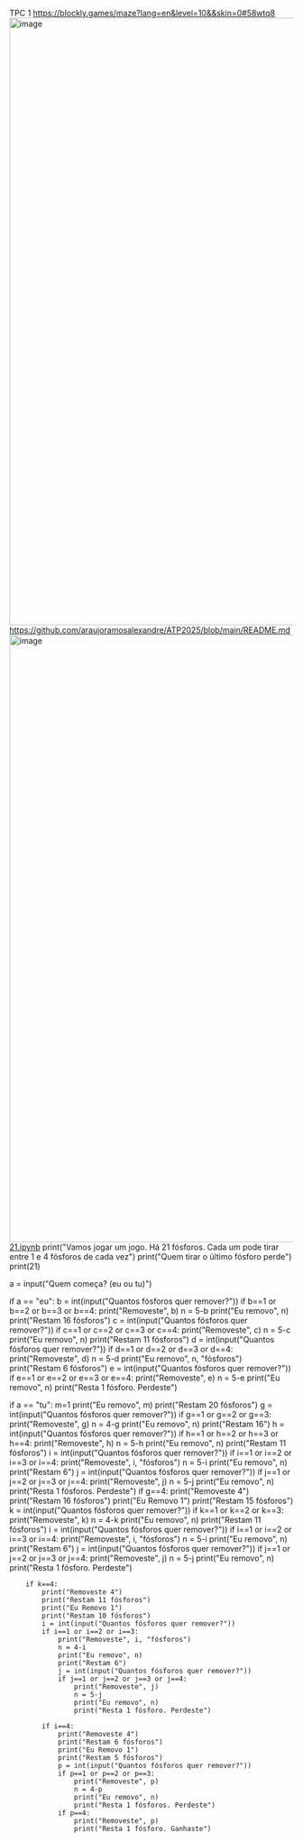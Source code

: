 TPC 1
https://blockly.games/maze?lang=en&level=10&&skin=0#58wtq8
<img width="1918" height="1078" alt="image" src="https://github.com/user-attachments/assets/4dbb88cf-0d8d-434d-8578-cb8afb9e5d07" />
https://github.com/araujoramosalexandre/ATP2025/blob/main/README.md
<img width="1918" height="1078" alt="image" src="https://github.com/user-attachments/assets/7220fcea-09b6-4271-83da-7539997cbad2" />
[21.ipynb](https://github.com/user-attachments/files/22585861/21.ipynb)
print("Vamos jogar um jogo. Há 21 fósforos. Cada um pode tirar entre 1 e 4 fósforos de cada vez")
print("Quem tirar o último fósforo perde")
print(21)


a = input("Quem começa? (eu ou tu)")

if a == "eu":
    b = int(input("Quantos fósforos quer remover?"))
    if b==1 or b==2 or b==3 or b==4:
        print("Removeste", b)
        n = 5-b
        print("Eu removo", n)
        print("Restam 16 fósforos")
        c = int(input("Quantos fósforos quer remover?"))
        if c==1 or c==2 or c==3 or c==4:
            print("Removeste", c)
            n = 5-c
            print("Eu removo", n)
            print("Restam 11 fósforos")
            d = int(input("Quantos fósforos quer remover?"))
            if d==1 or d==2 or d==3 or d==4:
                print("Removeste", d)
                n = 5-d
                print("Eu removo", n, "fósforos")
                print("Restam 6 fósforos")
                e = int(input("Quantos fósforos quer remover?"))
                if e==1 or e==2 or e==3 or e==4:
                    print("Removeste", e)
                    n = 5-e
                    print("Eu removo", n)
                    print("Resta 1 fósforo. Perdeste")
                
if a == "tu":
    m=1
    print("Eu removo", m)
    print("Restam 20 fósforos")
    g = int(input("Quantos fósforos quer remover?"))
    if g==1 or g==2 or g==3:
        print("Removeste", g)
        n = 4-g
        print("Eu removo", n)
        print("Restam 16")
        h = int(input("Quantos fósforos quer remover?"))
        if h==1 or h==2 or h==3 or h==4:
            print("Removeste", h)
            n = 5-h
            print("Eu removo", n)
            print("Restam 11 fósforos")
            i = int(input("Quantos fósforos quer remover?"))
            if i==1 or i==2 or i==3 or i==4:
                print("Removeste", i, "fósforos")
                n = 5-i
                print("Eu removo", n)
                print("Restam 6")
                j = int(input("Quantos fósforos quer remover?"))
                if j==1 or j==2 or j==3 or j==4:
                    print("Removeste", j)
                    n = 5-j
                    print("Eu removo", n)
                    print("Resta 1 fósforos. Perdeste")
    if g==4:
        print("Removeste 4")
        print("Restam 16 fósforos")
        print("Eu Removo 1")
        print("Restam 15 fósforos")
        k = int(input("Quantos fósforos quer remover?"))
        if k==1 or k==2 or k==3:
            print("Removeste", k)
            n = 4-k
            print("Eu removo", n)
            print("Restam 11 fósforos")
            i = int(input("Quantos fósforos quer remover?"))
            if i==1 or i==2 or i==3 or i==4:
                print("Removeste", i, "fósforos")
                n = 5-i
                print("Eu removo", n)
                print("Restam 6")
                j = int(input("Quantos fósforos quer remover?"))
                if j==1 or j==2 or j==3 or j==4:
                    print("Removeste", j)
                    n = 5-j
                    print("Eu removo", n)
                    print("Resta 1 fósforo. Perdeste")

        if k==4:
            print("Removeste 4")
            print("Restam 11 fósforos")
            print("Eu Removo 1")
            print("Restam 10 fósforos")
            i = int(input("Quantos fósforos quer remover?"))
            if i==1 or i==2 or i==3:
                print("Removeste", i, "fósforos")
                n = 4-i
                print("Eu removo", n)
                print("Restam 6")
                j = int(input("Quantos fósforos quer remover?"))
                if j==1 or j==2 or j==3 or j==4:
                    print("Removeste", j)
                    n = 5-j
                    print("Eu removo", n)
                    print("Resta 1 fósforo. Perdeste")

            if i==4:
                print("Removeste 4")
                print("Restam 6 fósforos")
                print("Eu Removo 1")
                print("Restam 5 fósforos")
                p = int(input("Quantos fósforos quer remover?"))
                if p==1 or p==2 or p==3:
                    print("Removeste", p)
                    n = 4-p
                    print("Eu removo", n)
                    print("Resta 1 fósforos. Perdeste")
                if p==4:
                    print("Removeste", p)
                    print("Resta 1 fósforo. Ganhaste")
